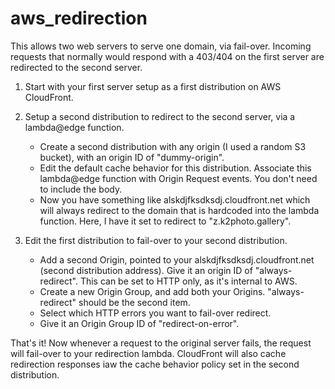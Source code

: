 # aws_redirection

This allows two web servers to serve one domain, via fail-over.  Incoming requests that normally would respond with a 403/404 on the first server are redirected to the second server.

1. Start with your first server setup as a first distribution on AWS CloudFront.

2. Setup a second distribution to redirect to the second server, via a lambda@edge function.
    - Create a second distribution with any origin (I used a random S3 bucket), with an origin ID of "dummy-origin".
    - Edit the default cache behavior for this distribution.  Associate this lambda@edge function with Origin Request events.  You don't need to include the body.
    - Now you have something like alskdjfksdksdj.cloudfront.net which will always redirect to the domain that is hardcoded into the lambda function.  Here, I have it set to redirect to "z.k2photo.gallery".

3. Edit the first distribution to fail-over to your second distribution.
    - Add a second Origin, pointed to your alskdjfksdksdj.cloudfront.net (second distribution address).  Give it an origin ID of "always-redirect".  This can be set to HTTP only, as it's internal to AWS.
    - Create a new Origin Group, and add both your Origins.  "always-redirect" should be the second item.
    - Select which HTTP errors you want to fail-over redirect.
    - Give it an Origin Group ID of "redirect-on-error".

That's it!  Now whenever a request to the original server fails, the request will fail-over to your redirection lambda.  CloudFront will also cache redirection responses iaw the cache behavior policy set in the second distribution.
